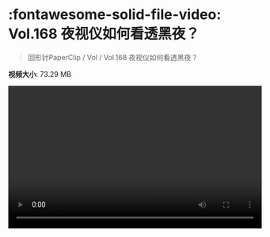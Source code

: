 # :fontawesome-solid-file-video: Vol.168 夜视仪如何看透黑夜？

> 回形针PaperClip / Vol / Vol.168 夜视仪如何看透黑夜？

**视频大小**: 73.29 MB

<video id="V-07e6a8e045c67a418397dec6674153f8" width="512" height="288" preload="none" playsinline webkit-playsinline></video>